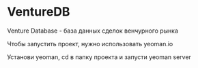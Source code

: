 VentureDB
=========

Venture Database - база данных сделок венчурного рынка

Чтобы запустить проект, нужно использовать yeoman.io

Установи yeoman, cd в папку проекта и запусти yeoman server